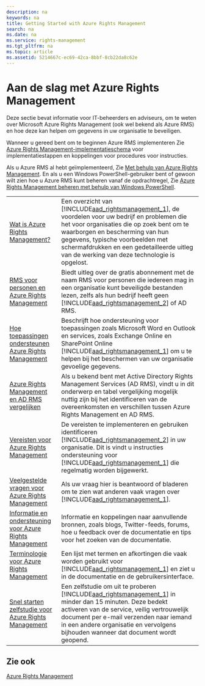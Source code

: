 ```yaml
---
description: na
keywords: na
title: Getting Started with Azure Rights Management
search: na
ms.date: na
ms.service: rights-management
ms.tgt_pltfrm: na
ms.topic: article
ms.assetid: 5214667c-ec69-42ca-8bbf-8cb22da8c62e
---
```

# Aan de slag met Azure Rights Management
Deze sectie bevat informatie voor IT-beheerders en adviseurs, om te weten over Microsoft Azure Rights Management (ook wel bekend als Azure RMS) en hoe deze kan helpen om gegevens in uw organisatie te beveiligen.

Wanneer u gereed bent om te beginnen Azure RMS implementeren Zie [Azure Rights Management-implementatieschema](../Topic/Azure_Rights_Management_Deployment_Roadmap.md) voor implementatiestappen en koppelingen voor procedures voor instructies.

Als u Azure RMS al hebt geïmplementeerd, Zie [Met behulp van Azure Rights Management](../Topic/Using_Azure_Rights_Management.md). En als u een Windows PowerShell-gebruiker bent of gewoon wilt zien hoe u Azure RMS kunt beheren vanaf de opdrachtregel, Zie [Azure Rights Management beheren met behulp van Windows PowerShell](../Topic/Administering_Azure_Rights_Management_by_Using_Windows_PowerShell.md).

|||
|-|-|
|[Wat is Azure Rights Management?](../Topic/What_is_Azure_Rights_Management_.md)|Een overzicht van [!INCLUDE[aad_rightsmanagement_1](../Token/aad_rightsmanagement_1_md.md)], de voordelen voor uw bedrijf en problemen die het voor organisaties die op zoek bent om te waarborgen en bescherming van hun gegevens, typische voorbeelden met schermafdrukken en een gedetailleerde uitleg van de werking van deze technologie is opgelost.|
|[RMS voor personen en Azure Rights Management](../Topic/RMS_for_Individuals_and_Azure_Rights_Management.md)|Biedt uitleg over de gratis abonnement met de naam RMS voor personen die iedereen mag in een organisatie kunt beveiligde bestanden lezen, zelfs als hun bedrijf heeft geen [!INCLUDE[aad_rightsmanagement_2](../Token/aad_rightsmanagement_2_md.md)] of AD RMS.|
|[Hoe toepassingen ondersteunen Azure Rights Management](../Topic/How_Applications_Support_Azure_Rights_Management.md)|Beschrijft hoe ondersteuning voor toepassingen zoals Microsoft Word en Outlook en services, zoals Exchange Online en SharePoint Online [!INCLUDE[aad_rightsmanagement_1](../Token/aad_rightsmanagement_1_md.md)] om u te helpen bij het beschermen van uw organisatie gevoelige gegevens.|
|[Azure Rights Management en AD RMS vergelijken](../Topic/Comparing_Azure_Rights_Management_and_AD_RMS.md)|Als u bekend bent met Active Directory Rights Management Services (AD RMS), vindt u in dit onderwerp en tabel vergelijking mogelijk nuttig zijn bij het identificeren van de overeenkomsten en verschillen tussen Azure Rights Management en AD RMS.|
|[Vereisten voor Azure Rights Management](../Topic/Requirements_for_Azure_Rights_Management.md)|De vereisten te implementeren en gebruiken identificeren [!INCLUDE[aad_rightsmanagement_2](../Token/aad_rightsmanagement_2_md.md)] in uw organisatie. Dit is vindt u instructies ondersteuning voor [!INCLUDE[aad_rightsmanagement_1](../Token/aad_rightsmanagement_1_md.md)] die regelmatig worden bijgewerkt.|
|[Veelgestelde vragen voor Azure Rights Management](../Topic/Frequently_Asked_Questions_for_Azure_Rights_Management.md)|Als uw vraag hier is beantwoord of bladeren om te zien wat anderen vaak vragen over [!INCLUDE[aad_rightsmanagement_1](../Token/aad_rightsmanagement_1_md.md)].|
|[Informatie en ondersteuning voor Azure Rights Management](../Topic/Information_and_Support_for_Azure_Rights_Management.md)|Informatie en koppelingen naar aanvullende bronnen, zoals blogs, Twitter-feeds, forums, hoe u feedback over de documentatie en tips voor het zoeken van de documentatie.|
|[Terminologie voor Azure Rights Management](../Topic/Terminology_for_Azure_Rights_Management.md)|Een lijst met termen en afkortingen die vaak worden gebruikt voor [!INCLUDE[aad_rightsmanagement_1](../Token/aad_rightsmanagement_1_md.md)] en ziet u in de documentatie en de gebruikersinterface.|
|[Snel starten zelfstudie voor Azure Rights Management](../Topic/Quick_Start_Tutorial_for_Azure_Rights_Management.md)|Een zelfstudie om uit te proberen [!INCLUDE[aad_rightsmanagement_1](../Token/aad_rightsmanagement_1_md.md)] in minder dan 15 minuten. Deze bedekt activeren van de service, veilig vertrouwelijk document per e-mail verzenden naar iemand in een andere organisatie en vervolgens bijhouden wanneer dat document wordt geopend.|

## Zie ook
[Azure Rights Management](../Topic/Azure_Rights_Management.md)

